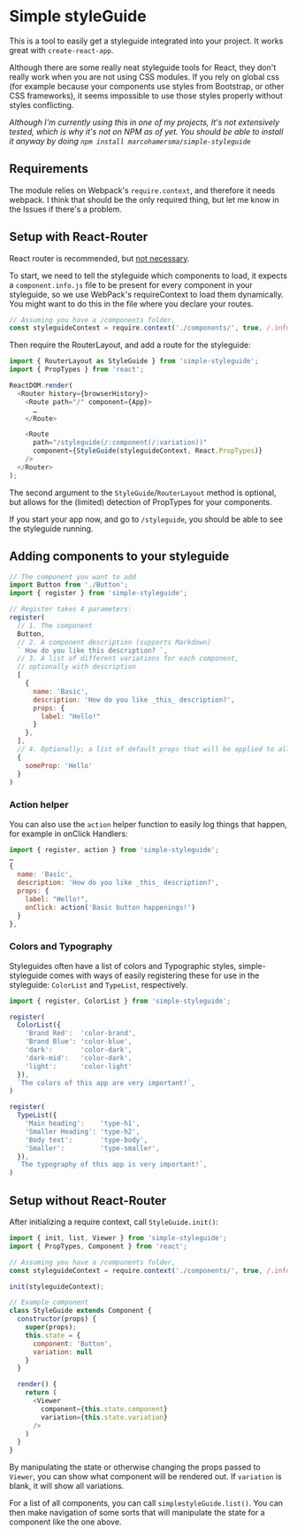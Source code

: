 # Simple styleGuide
This is a tool to easily get a styleguide integrated into your project. It works great with `create-react-app`.

Although there are some really neat styleguide tools for React, they don't really work when you are not using CSS modules. If you rely on global css (for example because your components use styles from Bootstrap, or other CSS frameworks), it seems impossible to use those styles properly without styles conflicting.

_Although I'm currently using this in one of my projects, It's not extensively tested, which is why it's not on NPM as of yet. You should be able to install it anyway by doing `npm install marcohamersma/simple-styleguide`_

## Requirements
The module relies on Webpack's `require.context`, and therefore it needs webpack. I think that should be the only required thing, but let me know in the Issues if there's a problem.

## Setup with React-Router
React router is recommended, but [not necessary](#setup-without-react-router).

To start, we need to tell the styleguide which components to load, it expects a `component.info.js` file to be present for every component in your styleguide, so we use WebPack's requireContext to load them dynamically. You might want to do this in the file where you declare your routes.

```js
// Assuming you have a /components folder,
const styleguideContext = require.context('./components/', true, /.info.js$/)
```

Then require the RouterLayout, and add a route for the styleguide:

```js
import { RouterLayout as StyleGuide } from 'simple-styleguide';
import { PropTypes } from 'react';

ReactDOM.render(
  <Router history={browserHistory}>
    <Route path="/" component={App}>
      …
    </Route>

    <Route
      path="/styleguide(/:component(/:variation))"
      component={StyleGuide(styleguideContext, React.PropTypes)}
    />
  </Router>
);
```
The second argument to the `StyleGuide`/`RouterLayout` method is optional, but allows for the (limited) detection of PropTypes for your components.

If you start your app now, and go to `/styleguide`, you should be able to see the styleguide running.

## Adding components to your styleguide

```js
// The component you want to add
import Button from './Button';
import { register } from 'simple-styleguide';

// Register takes 4 parameters:
register(
  // 1. The component
  Button,
  // 2. A component description (supports Markdown)
  ` How do you like this description? `,
  // 3. A list of different variations for each component,
  // optionally with description
  [
    {
      name: 'Basic',
      description: 'How do you like _this_ description?',
      props: {
        label: "Hello!"
      }
    },
  ],
  // 4. Optionally; a list of default props that will be applied to all variations
  {
    someProp: 'Hello'
  }
)
```

### Action helper
You can also use the `action` helper function to easily log things that happen, for example in onClick Handlers:

```js
import { register, action } from 'simple-styleguide';
…
{
  name: 'Basic',
  description: 'How do you like _this_ description?',
  props: {
    label: "Hello!",
    onClick: action('Basic button happenings!')
  }
},
```

### Colors and Typography
Styleguides often have a list of colors and Typographic styles, simple-styleguide comes with ways of easily registering these for use in the styleguide: `ColorList` and `TypeList`, respectively.

```js
import { register, ColorList } from 'simple-styleguide';

register(
  ColorList({
    'Brand Red':  'color-brand',
    'Brand Blue': 'color-blue',
    'dark':       'color-dark',
    'dark-mid':   'color-dark',
    'light':      'color-light'
  }),
  `The colors of this app are very important!`,
)

register(
  TypeList({
    'Main heading':    'type-h1',
    'Smaller Heading': 'type-h2',
    'Body text':       'type-body',
    'Smaller':         'type-smaller',
  }),
  `The typography of this app is very important!`,
)
```

## Setup without React-Router
After initializing a require context, call `StyleGuide.init()`:

```js
import { init, list, Viewer } from 'simple-styleguide';
import { PropTypes, Component } from 'react';

// Assuming you have a /components folder,
const styleguideContext = require.context('./components/', true, /.info.js$/)

init(styleguideContext);

// Example component
class StyleGuide extends Component {
  constructor(props) {
    super(props);
    this.state = {
      component: 'Button',
      variation: null
    }
  }

  render() {
    return (
      <Viewer
        component={this.state.component}
        variation={this.state.variation}
      />
    )
  }
}
```

By manipulating the state or otherwise changing the props passed to `Viewer`, you can show what component will be rendered out. If `variation` is blank, it will show all variations.

For a list of all components, you can call `simplestyleGuide.list()`. You can then make navigation of some sorts that will manipulate the state for a component like the one above.
